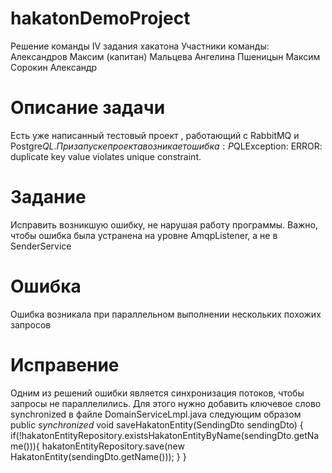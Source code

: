 # hakatonDemoProject
Решение команды IV задания хакатона
Участники команды: 
Александров Максим (капитан)
Мальцева Ангелина
Пшеницын Максим
Сорокин Александр

# Описание задачи
Есть уже написанный тестовый проект , работающий с RabbitMQ и Postgre$QL. При
запуске проекта возникает ошибка: P$QLException: ERROR: duplicate key value violates
unique constraint.

# Задание
Исправить возникшую ошибку, не нарушая работу программы. Важно, чтобы ошибка
была устранена на уровне AmqpListener, а не в SenderService

# Ошибка
Ошибка возникала при параллельном выполнении нескольких похожих запросов

# Исправение 
Одним из решений ошибки является синхронизация потоков, чтобы запросы не параллелились. Для этого нужно добавить ключевое слово synchronized в файле DomainServiceLmpl.java следующим образом
public *synchronized* void saveHakatonEntity(SendingDto sendingDto) {
    if(!hakatonEntityRepository.existsHakatonEntityByName(sendingDto.getName())){
        hakatonEntityRepository.save(new HakatonEntity(sendingDto.getName()));
    }
}
